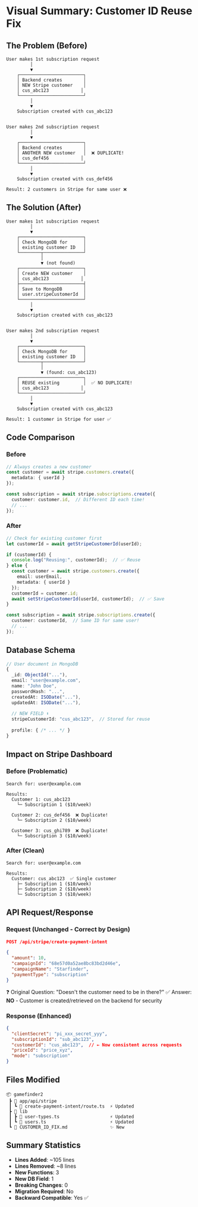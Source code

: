 # Visual Summary: Customer ID Reuse Fix

## The Problem (Before)

```
User makes 1st subscription request
         │
         ▼
    ┌────────────────────────┐
    │ Backend creates        │
    │ NEW Stripe customer    │
    │ cus_abc123            │
    └────────────────────────┘
         │
         ▼
    Subscription created with cus_abc123


User makes 2nd subscription request
         │
         ▼
    ┌────────────────────────┐
    │ Backend creates        │
    │ ANOTHER NEW customer   │  ❌ DUPLICATE!
    │ cus_def456            │
    └────────────────────────┘
         │
         ▼
    Subscription created with cus_def456

Result: 2 customers in Stripe for same user ❌
```

## The Solution (After)

```
User makes 1st subscription request
         │
         ▼
    ┌────────────────────────┐
    │ Check MongoDB for      │
    │ existing customer ID   │
    └────────┬───────────────┘
             │
             ▼ (not found)
    ┌────────────────────────┐
    │ Create NEW customer    │
    │ cus_abc123            │
    ├────────────────────────┤
    │ Save to MongoDB        │
    │ user.stripeCustomerId  │
    └────────────────────────┘
         │
         ▼
    Subscription created with cus_abc123


User makes 2nd subscription request
         │
         ▼
    ┌────────────────────────┐
    │ Check MongoDB for      │
    │ existing customer ID   │
    └────────┬───────────────┘
             │
             ▼ (found: cus_abc123)
    ┌────────────────────────┐
    │ REUSE existing         │  ✅ NO DUPLICATE!
    │ cus_abc123            │
    └────────────────────────┘
         │
         ▼
    Subscription created with cus_abc123

Result: 1 customer in Stripe for user ✅
```

## Code Comparison

### Before
```typescript
// Always creates a new customer
const customer = await stripe.customers.create({
  metadata: { userId }
});

const subscription = await stripe.subscriptions.create({
  customer: customer.id,  // Different ID each time!
  // ...
});
```

### After
```typescript
// Check for existing customer first
let customerId = await getStripeCustomerId(userId);

if (customerId) {
  console.log("Reusing:", customerId);  // ✅ Reuse
} else {
  const customer = await stripe.customers.create({
    email: userEmail,
    metadata: { userId }
  });
  customerId = customer.id;
  await setStripeCustomerId(userId, customerId);  // ✅ Save
}

const subscription = await stripe.subscriptions.create({
  customer: customerId,  // Same ID for same user!
  // ...
});
```

## Database Schema

```typescript
// User document in MongoDB
{
  _id: ObjectId("..."),
  email: "user@example.com",
  name: "John Doe",
  passwordHash: "...",
  createdAt: ISODate("..."),
  updatedAt: ISODate("..."),
  
  // NEW FIELD ⬇️
  stripeCustomerId: "cus_abc123",  // Stored for reuse
  
  profile: { /* ... */ }
}
```

## Impact on Stripe Dashboard

### Before (Problematic)
```
Search for: user@example.com

Results:
  Customer 1: cus_abc123
    └─ Subscription 1 ($10/week)
    
  Customer 2: cus_def456  ❌ Duplicate!
    └─ Subscription 2 ($10/week)
    
  Customer 3: cus_ghi789  ❌ Duplicate!
    └─ Subscription 3 ($10/week)
```

### After (Clean)
```
Search for: user@example.com

Results:
  Customer: cus_abc123  ✅ Single customer
    ├─ Subscription 1 ($10/week)
    ├─ Subscription 2 ($10/week)
    └─ Subscription 3 ($10/week)
```

## API Request/Response

### Request (Unchanged - Correct by Design)
```json
POST /api/stripe/create-payment-intent

{
  "amount": 10,
  "campaignId": "68e57d0a52ae8bc83bd2d46e",
  "campaignName": "Starfinder",
  "paymentType": "subscription"
}
```

❓ Original Question: "Doesn't the customer need to be in there?"
✅ Answer: **NO** - Customer is created/retrieved on the backend for security

### Response (Enhanced)
```json
{
  "clientSecret": "pi_xxx_secret_yyy",
  "subscriptionId": "sub_abc123",
  "customerId": "cus_abc123",  // ← Now consistent across requests
  "priceId": "price_xyz",
  "mode": "subscription"
}
```

## Files Modified

```
📦 gamefinder2
 ┣ 📂 app/api/stripe
 ┃ ┗ 📜 create-payment-intent/route.ts  ⚡ Updated
 ┣ 📂 lib
 ┃ ┣ 📜 user-types.ts                   ⚡ Updated
 ┃ ┗ 📜 users.ts                        ⚡ Updated
 ┗ 📜 CUSTOMER_ID_FIX.md                ✨ New
```

## Summary Statistics

- **Lines Added**: ~105 lines
- **Lines Removed**: ~8 lines
- **New Functions**: 3
- **New DB Field**: 1
- **Breaking Changes**: 0
- **Migration Required**: No
- **Backward Compatible**: Yes ✅
